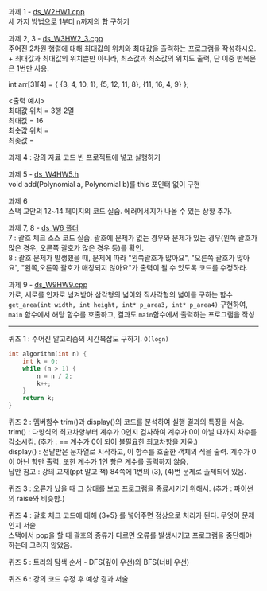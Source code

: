 과제 1 - [ds_W2HW1.cpp](https://github.com/dapin1490/study-note/blob/main/3%20-%201%20note/data%20structure/ds_W2HW1.cpp)   
세 가지 방법으로 1부터 n까지의 합 구하기   
   
   
과제 2, 3 - [ds_W3HW2_3.cpp](https://github.com/dapin1490/study-note/blob/main/3%20-%201%20note/data%20structure/ds_W3HW2_3.cpp)   
주어진 2차원 행렬에 대해 최대값의 위치와 최대값을 출력하는 프로그램을 작성하시오. + 최대값과 최대값의 위치뿐만 아니라, 최소값과 최소값의 위치도 출력, 단 이중 반복문은 1번만 사용.   
   
int arr[3]\[4] = { {3, 4, 10, 1}, {5, 12, 11, 8}, {11, 16, 4, 9} };   
   
<출력 예시>   
최대값 위치 = 3행 2열   
최대값 = 16   
최솟값 위치 =   
최솟값 =   
   
   
과제 4 : 강의 자료 코드 빈 프로젝트에 넣고 실행하기   
   
   
과제 5 - [ds_W4HW5.h](https://github.com/dapin1490/study-note/blob/main/3%20-%201%20note/data%20structure/ds_W4HW5.h)   
void add(Polynomial a, Polynomial b)를 this 포인터 없이 구현   
   
   
과제 6   
스택 교안의 12~14 페이지의 코드 실습. 에러메세지가 나올 수 있는 상황 추가.   
   
   
과제 7, 8 - [ds_W6 폴더](https://github.com/dapin1490/study-note/tree/main/3%20-%201%20note/data%20structure/ds_W6)   
7 : 괄호 체크 소스 코드 실습. 괄호에 문제가 없는 경우와 문제가 있는 경우(왼쪽 괄호가 많은 경우, 오른쪽 괄호가 많은 경우 등)를 확인.   
8 : 괄호 문제가 발생했을 때, 문제에 따라 "왼쪽괄호가 많아요", "오른쪽 괄호가 많아요", "왼쪽,오른쪽 괄호가 매칭되지 않아요"가 출력이 될 수 있도록 코드를 수정하라.   
   
   
과제 9 - [ds_W9HW9.cpp](https://github.com/dapin1490/study-note/blob/main/3%20-%201%20note/data%20structure/ds_W9HW9.cpp)   
가로, 세로를 인자로 넘겨받아 삼각형의 넓이와 직사각형의 넓이를 구하는 함수 `get_area(int width, int height, int* p_area3, int* p_area4)` 구현하여, `main` 함수에서 해당 함수를 호출하고, 결과도 `main`함수에서 출력하는 프로그램을 작성   
   
---
   
퀴즈 1 : 주어진 알고리즘의 시간복잡도 구하기. `O(logn)`
```cpp
int algorithm(int n) {
	int k = 0;
	while (n > 1) {
		n = n / 2;
		k++;
	}
	return k;
}
```   
   
   
퀴즈 2 : 멤버함수 trim()과 display()의 코드를 분석하여 실행 결과의 특징을 서술.   
trim() : 다항식의 최고차항부터 계수가 0인지 검사하여 계수가 0이 아닐 때까지 차수를 감소시킴. (추가 : == 계수가 0이 되어 불필요한 최고차항을 지움.)   
display() : 전달받은 문자열로 시작하고, 이 함수를 호출한 객체의 식을 출력. 계수가 0이 아닌 항만 출력. 또한 계수가 1인 항은 계수를 출력하지 않음.   
답안 참고 : 강의 교재(ppt 말고 책) 84쪽에 1번의 (3), (4)번 문제로 출제되어 있음.   
   
   
퀴즈 3 : 오류가 났을 때 그 상태를 보고 프로그램을 종료시키기 위해서. (추가 : 파이썬의 raise와 비슷함.)   
   
   
퀴즈 4 : 괄호 체크 코드에 대해 (3+5} 를 넣어주면 정상으로 처리가 된다. 무엇이 문제인지 서술   
스택에서 pop을 할 때 괄호의 종류가 다르면 오류를 발생시키고 프로그램을 중단해야 하는데 그러지 않았음.   
   
   
퀴즈 5 : 트리의 탐색 순서 - DFS(깊이 우선)와 BFS(너비 우선)   
   
   
퀴즈 6 : 강의 코드 수정 후 예상 결과 서술

